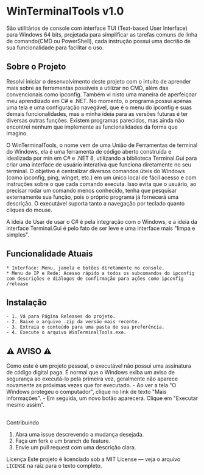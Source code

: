 # WinTerminalTools v1.0

São utilitários de console com interface TUI (Text-based User Interface) para Windows 64 bits, projetada para simplificar as tarefas comuns de linha de comando(CMD ou PowerShell), cada instrução possui uma decrião de sua funcionalidade para facilitar o uso.

##

## Sobre o Projeto

Resolvi iniciar o desenvolvimento deste projeto com o intuito de aprender mais sobre as ferramentas possíveis a utilizar no CMD, além das convencionais como ipconfig. Também vi nisto uma maneira de aperfeiçoar meu aprendizado em C# e .NET. No momento, o programa possui apenas uma tela e uma configuração navegável, que é o menu do ipconfig e suas demais funcionalidades, mas a minha ideia para as versões futuras é ter diversas outras funções. Existem programas parecidos, mas ainda não encontrei nenhum que implemente as funcionalidades da forma que imagino.

O WinTerminalTools, o nome vem de uma União de Ferramentas de terminal do Windows, ela é uma ferramenta de código aberto construída e idealizada por min em C# e .NET 8, utilizando a biblioteca Terminal.Gui para criar uma interface de usuário interativa que funciona diretamente no seu terminal. O objetivo é centralizar diversos comandos úteis do Windows (como ipconfig, ping, winget, etc.) em um único local de fácil acesso e com instruções sobre o que cada comando executa. Isso evita que o usuário, ao precisar rodar um comando menos conhecido, tenha que pesquisar externamente sua função, pois o próprio programa já fornecerá uma descrição. O executável suporta tanto a navegação por teclado quanto cliques do mouse.

A ideia de Usar de usar o C# é pela integração com o Windows, e a ideia da interface Terminal.Gui é pelo fato de ser leve e uma interface mais "limpa e simples". 

##

## Funcionalidade Atuais

    * Interface: Menu, janela e botões diretamente no console.
    * Menu de IP e Rede: Acesso rápido a todos os subcomandos do ipconfig com descrições e diálogos de confirmação para ações como ipconfig /release

##

## Instalação 
    - 1. Vá para Página Releases do projeto.
    - 2. Baixe o arquivo .zip da versão mais recente.
    - 3. Extraia o conteúdo para uma pasta de sua preferência.
    - 4. Execute o arquivo WinTerminalTools.exe.

## ⚠️ AVISO ⚠️ 

Como este é um projeto pessoal, o executável não possui uma assinatura de código digital paga. É normal que o Windows exiba um aviso de segurança ao executá-lo pela primeira vez, geralmente não aparece novamente as próximas vezes que for executado.
    - Ao ver a tela "O Windows protegeu o computador", clique no link de texto "Mais informações".
    - Em seguida, um novo botão aparecerá. Clique em "Executar mesmo assim".

##

Contribuindo
1. Abra uma issue descrevendo a mudança desejada.
2. Faça um fork e um branch de feature.
3. Envie um pull request com uma descrição clara.

Licença
Este projeto é licenciado sob a MIT License — veja o arquivo `LICENSE` na raiz para o texto completo.